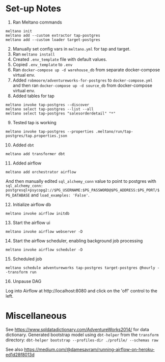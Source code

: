 # Set-up Notes

1. Ran Meltano commands
```
meltano init
meltano add --custom extractor tap-postgres
meltano add --custom loader target-postgres
```
2. Manually set config vars in `meltano.yml` for tap and target.
3. Ran `meltano install`
4. Created `.env_template` file with default values.
5. Copied `.env_template` to `.env`
6. Ran `docker-compose up -d warehouse_db` from separate docker-compose virtual env.
7. Added `robmoore/adventureworks-for-postgres` to `docker-compose.yml` and then ran `docker-compose up -d source_db` from docker-compose virtual env.
8. Added tables for tap
```
meltano invoke tap-postgres --discover
meltano select tap-postgres --list --all
meltano select tap-postgres "salesorderdetail" "*"
```
9. Tested tap is working
```
meltano invoke tap-postgres --properties .meltano/run/tap-postgres/tap.properties.json
```
10. Added `dbt`
```
meltano add transformer dbt
```
11. Added airflow
```
meltano add orchestrator airflow
```
And then manually edited `sql_alchemy_conn` value to point to postgres with
`sql_alchemy_conn: postgresql+psycopg2://$PG_USERNAME:$PG_PASSWORD@$PG_ADDRESS:$PG_PORT/$PG_DATABASE`
and `load_examples: 'False'`.

12. Initialize airflow db

```
meltano invoke airflow initdb
```

13. Start the airflow ui
```
meltano invoke airflow webserver -D
```

14. Start the airflow scheduler, enabling background job processing
```
meltano invoke airflow scheduler -D
```

15. Scheduled job
```
meltano schedule adventureworks tap-postgres target-postgres @hourly --transform run
```

16. Unpause DAG

Log into Airflow at http://localhost:8080 and click on the 'off' control to the left.


# Miscellaneous

See https://www.sqldatadictionary.com/AdventureWorks2014/ for data dictionary.
Generated bootstrap model using `dbt-helper` from the `transform` directory:
`dbt-helper bootstrap --profiles-dir ./profile/ --schemas raw`

See also https://medium.com/@damesavram/running-airflow-on-heroku-ed1d28f8013d
